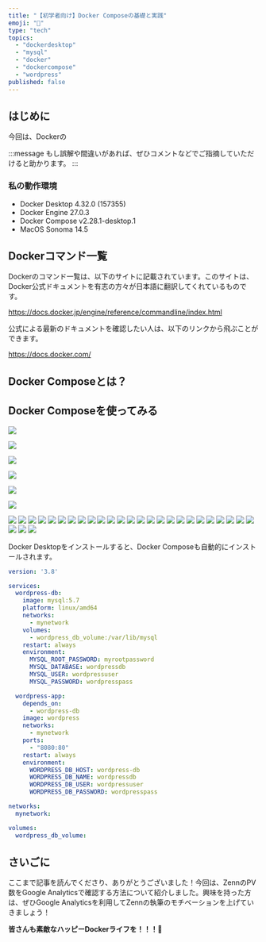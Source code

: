 ```yaml
---
title: "【初学者向け】Docker Composeの基礎と実践"
emoji: "🫨"
type: "tech"
topics:
  - "dockerdesktop"
  - "mysql"
  - "docker"
  - "dockercompose"
  - "wordpress"
published: false
---
```


## はじめに

今回は、Dockerの

:::message
もし誤解や間違いがあれば、ぜひコメントなどでご指摘していただけると助かります。
:::

### 私の動作環境

- Docker Desktop 4.32.0 (157355)
- Docker Engine 27.0.3
- Docker Compose v2.28.1-desktop.1
- MacOS Sonoma 14.5

## Dockerコマンド一覧

Dockerのコマンド一覧は、以下のサイトに記載されています。このサイトは、Docker公式ドキュメントを有志の方々が日本語に翻訳してくれているものです。

https://docs.docker.jp/engine/reference/commandline/index.html

公式による最新のドキュメントを確認したい人は、以下のリンクから飛ぶことができます。

https://docs.docker.com/

## Docker Composeとは？




## Docker Composeを使ってみる


![](/images/sankaku23/1.png)

![](/images/sankaku23/2.png)

![](/images/sankaku23/3.png)

![](/images/sankaku23/4.png)

![](/images/sankaku23/5.png)

![](/images/sankaku23/6.png)

![](/images/sankaku23/7.png)
![](/images/sankaku23/8.png)
![](/images/sankaku23/9.png)
![](/images/sankaku23/10.png)
![](/images/sankaku23/11.png)
![](/images/sankaku23/12.png)
![](/images/sankaku23/13.png)
![](/images/sankaku23/14.png)
![](/images/sankaku23/15.png)
![](/images/sankaku23/16.png)
![](/images/sankaku23/17.png)
![](/images/sankaku23/18.png)
![](/images/sankaku23/19.png)
![](/images/sankaku23/20.png)
![](/images/sankaku23/21.png)
![](/images/sankaku23/22.png)
![](/images/sankaku23/23.png)
![](/images/sankaku23/24.png)
![](/images/sankaku23/25.png)
![](/images/sankaku23/26.png)
![](/images/sankaku23/27.png)
![](/images/sankaku23/28.png)
![](/images/sankaku23/29.png)
![](/images/sankaku23/30.png)
![](/images/sankaku23/31.png)
![](/images/sankaku23/32.png)
![](/images/sankaku23/33.png)
![](/images/sankaku23/34.png)

Docker Desktopをインストールすると、Docker Composeも自動的にインストールされます。

```yml:docker-compose.yml
version: '3.8'

services:
  wordpress-db:
    image: mysql:5.7
    platform: linux/amd64
    networks:
      - mynetwork
    volumes:
      - wordpress_db_volume:/var/lib/mysql
    restart: always
    environment:
      MYSQL_ROOT_PASSWORD: myrootpassword
      MYSQL_DATABASE: wordpressdb
      MYSQL_USER: wordpressuser
      MYSQL_PASSWORD: wordpresspass

  wordpress-app:
    depends_on:
      - wordpress-db
    image: wordpress
    networks:
      - mynetwork
    ports:
      - "8080:80"
    restart: always
    environment:
      WORDPRESS_DB_HOST: wordpress-db
      WORDPRESS_DB_NAME: wordpressdb
      WORDPRESS_DB_USER: wordpressuser
      WORDPRESS_DB_PASSWORD: wordpresspass

networks:
  mynetwork:

volumes:
  wordpress_db_volume:
```

## さいごに

ここまで記事を読んでくださり、ありがとうございました！今回は、ZennのPV数をGoogle Analyticsで確認する方法について紹介しました。興味を持った方は、ぜひGoogle Analyticsを利用してZennの執筆のモチベーションを上げていきましょう！

**皆さんも素敵なハッピーDockerライフを！！！🌸**

